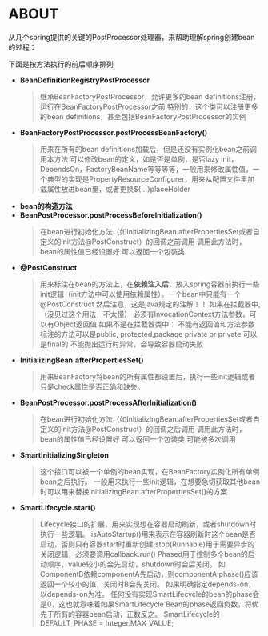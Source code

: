 # ABOUT

从几个spring提供的关键的PostProcessor处理器，来帮助理解spring创建bean的过程：

下面是按方法执行的前后顺序排列
  - **BeanDefinitionRegistryPostProcessor**
    > 继承BeanFactoryPostProcessor，允许更多的bean definitions注册，运行在BeanFactoryPostProcessor之前
      特别的，这个类可以注册更多的bean definitions，甚至包括BeanFactoryPostProcessor的实例
  - **BeanFactoryPostProcessor.postProcessBeanFactory()**
    > 用来在所有的bean definitions加载后，但是还没有实例化bean之前调用本方法
    可以修改bean的定义，如是否是单例，是否lazy init，DependsOn，FactoryBeanName等等等等，一般用来修改属性值，一个典型的实现是PropertyResourceConfigurer，用来从配置文件里加载属性放进bean里，或者更换${...}placeHolder
  - **bean的构造方法**
  - **BeanPostProcessor.postProcessBeforeInitialization()**
    >在bean进行初始化方法（如InitializingBean.afterPropertiesSet或者自定义的init方法@PostConstruct）的回调之前调用
    调用此方法时，bean的属性值已经设置好
    可以返回一个包装类
  - **@PostConstruct**
    >用来标注在bean的方法上，在**依赖注入后**，放入spring容器前执行一些init逻辑（init方法中可以使用依赖属性）。一个bean中只能有一个@PostConstruct
    然后注意，这是java规定的注解！！
    如果在拦截器中,（没见过这个用法，不太懂）
        必须有InvocationContext方法参数，可以有Object返回值
    如果不是在拦截器类中：
         不能有返回值和方法参数
        标注的方法可以是public, protected,package private or private
        可以是final的
        不能抛出运行时异常，会导致容器启动失败
  - **InitializingBean.afterPropertiesSet()**
    >用来BeanFactory将bean的所有属性都设置后，执行一些init逻辑或者只是check属性是否正确和缺失。
  - **BeanPostProcessor.postProcessAfterInitialization()**
    >在bean进行初始化方法（如InitializingBean.afterPropertiesSet或者自定义的init方法@PostConstruct）的回调之后调用
    调用此方法时，bean的属性值已经设置好
    可以返回一个包装类
    可能被多次调用
  - **SmartInitializingSingleton**
    >这个接口可以被一个单例的bean实现，在BeanFactory实例化所有单例bean之后执行。
    一般用来执行一些init逻辑，在想要急切获取其他bean时可以用来替换InitializingBean.afterPropertiesSet()的方案
  - **SmartLifecycle.start()**
    >Lifecycle接口的扩展，用来实现想在容器启动刷新，或者shutdown时执行一些逻辑。
     isAutoStartup()用来表示在容器刷新时这个bean是否启动，否则只有容器start时重新创建
     stop(Runnable)用于需要异步的关闭逻辑，必须要调用callback.run()
     Phased用于控制多个bean的启动顺序，value较小的会先启动，shutdown时会后关闭。
     如ComponentB依赖componentA先启动，则componentA.phase()应该返回一个较小的值，关闭时B会先关闭。
     如果明确指定depends-on，以depends-on为准。
     任何没有实现SmartLifecycle的bean的phase会是0，这也就意味着如果SmartLifecycle Bean的phase返回负数，将优先于所有的容器bean启动，正数反之。
     SmartLifecycle的DEFAULT_PHASE = Integer.MAX_VALUE;
